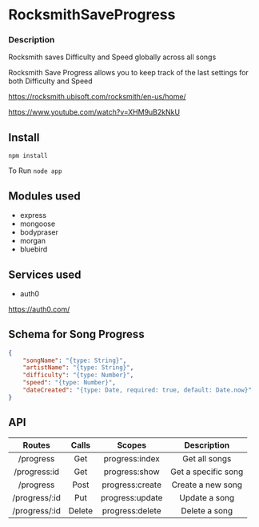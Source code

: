 # RocksmithSaveProgress

### Description

Rocksmith saves Difficulty and Speed globally across all songs

Rocksmith Save Progress allows you to keep track of the last
settings for both Difficulty and Speed

https://rocksmith.ubisoft.com/rocksmith/en-us/home/

https://www.youtube.com/watch?v=XHM9uB2kNkU

## Install
`npm install`

To Run
`node app`


## Modules used
- express
- mongoose
- bodypraser
- morgan
- bluebird

## Services used
- auth0

https://auth0.com/

## Schema for Song Progress
```json
{
    "songName": "{type: String}",
	"artistName": "{type: String}",
	"difficulty": "{type: Number}",
	"speed": "{type: Number}",
	"dateCreated": "{type: Date, required: true, default: Date.now}"
}
```

## API

| Routes        | Calls     | Scopes          | Description         |
|:-------------:|:---------:|:---------------:|:-------------------:|
| /progress     | Get       | progress:index  | Get all songs       |
| /progress:id  | Get       | progress:show   | Get a specific song |
| /progress     | Post      | progress:create | Create a new song   |
| /progress/:id | Put       | progress:update | Update a song       |
| /progress/:id | Delete    | progress:delete | Delete a song       |

